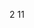 <script src="processing-1.3.6.min.js"></script>
 2 <script type="text/processing" data-processing-target="processing-canvas">
 3 void setup() {
 4   size(200, 200);
 5   background(100);
 6   stroke(255);
 7   ellipse(50, 50, 25, 25);
 8   println('hello web!');
 9 }
10 </script>
11 <canvas id="processing-canvas"> </canvas>

